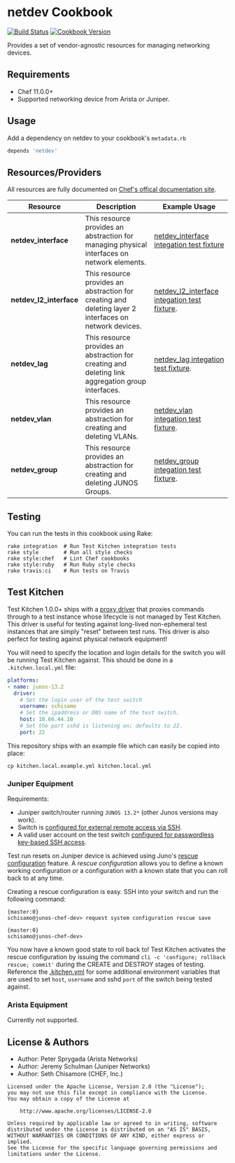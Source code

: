 netdev Cookbook
===============

[![Build Status](https://travis-ci.org/chef-partners/netdev.svg?branch=master)](http://travis-ci.org/chef-partners/netdev)
[![Cookbook Version](https://img.shields.io/cookbook/v/netdev.svg)](https://supermarket.chef.io/cookbooks/netdev)

Provides a set of vendor-agnostic resources for managing networking devices.

Requirements
------------

- Chef 11.0.0+
- Supported networking device from Arista or Juniper.

Usage
-----
Add a dependency on netdev to your cookbook's `metadata.rb`

```ruby
depends 'netdev'
```

Resources/Providers
-------------------

All resources are fully documented on [Chef's offical documentation site](http://docs.opscode.com/junos.html).

Resource | Description | Example Usage |
-------|-------------|---------|
__netdev_interface__ | This resource provides an abstraction for managing physical interfaces on network elements. | [netdev_interface integation test fixture](test/fixtures/cookbooks/interface/recipes/create.rb)
__netdev\_l2\_interface__ | This resource provides an abstraction for creating and deleting layer 2 interfaces on network devices. | [netdev_l2_interface integation test fixture](test/fixtures/cookbooks/l2_interface/recipes/create.rb).
__netdev\_lag__ | This resource provides an abstraction for creating and deleting link aggregation group interfaces. | [netdev_lag integation test fixture](test/fixtures/cookbooks/lag/recipes/create.rb).
__netdev\_vlan__ | This resource provides an abstraction for creating and deleting VLANs. | [netdev_vlan integation test fixture](test/fixtures/cookbooks/vlan/recipes/create.rb).
__netdev\_group__ | This resource provides an abstraction for creating and deleting JUNOS Groups. | [netdev_group integation test fixture](test/fixtures/cookbooks/group/recipes/service_create.rb).

Testing
-------
You can run the tests in this cookbook using Rake:

```text
rake integration  # Run Test Kitchen integration tests
rake style        # Run all style checks
rake style:chef   # Lint Chef cookbooks
rake style:ruby   # Run Ruby style checks
rake travis:ci    # Run tests on Travis
```

Test Kitchen
------------

Test Kitchen 1.0.0+ ships with a [proxy driver](https://github.com/opscode/test-kitchen/commit/dc6af31bcfbc2decbfda4d905a185affe0ff101a) that proxies commands through to a test instance whose lifecycle is not managed by Test Kitchen. This driver is useful for testing against long-lived non-ephemeral test instances that are simply "reset" between test runs. This driver is also perfect for testing against physical network equipment!

You will need to specify the location and login details for the switch you will be running Test Kitchen against. This should be done in a `.kitchen.local.yml` file:

```yaml
platforms:
- name: junos-13.2
  driver:
    # Set the login user of the test switch
    username: schisamo
    # Set the ipaddress or DNS name of the test switch.
    host: 10.66.44.10
    # Set the port sshd is listening on; defaults to 22.
    port: 22
```

This repository ships with an example file which can easily be copied into place:

```
cp kitchen.local.example.yml kitchen.local.yml
```

### Juniper Equipment

Requirements:

* Juniper switch/router running `JUNOS 13.2*` (other Junos versions
may work).
* Switch is [configured for external remote access via SSH](http://www.juniper.net/techpubs/en_US/junos/topics/task/configuration/ssh-services-configuring.html).
* A valid user account on the test switch [configured for passwordless key-based SSH access](http://pileofbits.com/2013/03/11/junos-ssh-key-authentication/).

Test run resets on Juniper device is achieved using Juno's [rescue configuration](http://www.juniper.net/techpubs/en_US/junos11.4/topics/task/configuration/junos-software-rescue-configuration-creating-restoring.html) feature. A _rescue configuration_ allows you to define a known working configuration or a configuration with a known state that you can roll back to at any time.

Creating a rescue configuration is easy. SSH into your switch and run the following command:

```
{master:0}
schisamo@junos-chef-dev> request system configuration rescue save

{master:0}
schisamo@junos-chef-dev>
```

You now have a known good state to roll back to! Test Kitchen activates the rescue
configuration by issuing the command `cli -c 'configure; rollback rescue; commit'`
during the CREATE and DESTROY stages of testing. Reference the [.kitchen.yml](.kitchen.yml)
for some additional environment variables that are used to set `host`, `username` and
sshd `port` of the switch being tested against.

### Arista Equipment

Currently not supported.

License & Authors
-----------------

- Author: Peter Sprygada (Arista Networks)
- Author: Jeremy Schulman (Juniper Networks)
- Author: Seth Chisamore (CHEF, Inc.)

```text
Licensed under the Apache License, Version 2.0 (the "License");
you may not use this file except in compliance with the License.
You may obtain a copy of the License at

    http://www.apache.org/licenses/LICENSE-2.0

Unless required by applicable law or agreed to in writing, software
distributed under the License is distributed on an "AS IS" BASIS,
WITHOUT WARRANTIES OR CONDITIONS OF ANY KIND, either express or implied.
See the License for the specific language governing permissions and
limitations under the License.
```
